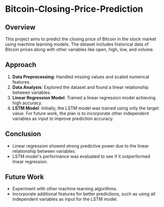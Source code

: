 # Bitcoin-Closing-Price-Prediction

## Overview
This project aims to predict the closing price of Bitcoin in the stock market using machine learning models. The dataset includes historical data of Bitcoin prices along with other variables like open, high, low, and volume.

## Approach
1. **Data Preprocessing**: Handled missing values and scaled numerical features.
2. **Data Analysis**: Explored the dataset and found a linear relationship between variables.
3. **Linear Regression Model**: Trained a linear regression model achieving high accuracy.
4. **LSTM Model**: Initially, the LSTM model was trained using only the target value. For future work, the plan is to incorporate other independent variables as input to improve prediction accuracy.
   
## Conclusion
- Linear regression showed strong predictive power due to the linear relationship between variables.
- LSTM model's performance was evaluated to see if it outperformed linear regression.

## Future Work
- Experiment with other machine learning algorithms.
- Incorporate additional features for better predictions, such as using all independent variables as input for the LSTM model.

